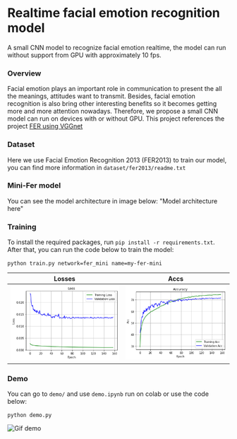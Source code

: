 # Realtime facial emotion recognition model
A small CNN model to recognize facial emotion realtime, the model can run without support from GPU with approximately 10 fps.

### Overview
Facial emotion plays an important role in communication to present the all the meanings, attitudes want to transmit. Besides, facial emotion recognition is also bring other interesting benefits so it becomes getting more and more attention nowadays. Therefore, we propose a small CNN model can run on devices with or without GPU.
This project references the project [FER using VGGnet](https://github.com/usef-kh/fer)

### Dataset
Here we use Facial Emotion Recognition 2013 (FER2013) to train our model, you can find more information in `dataset/fer2013/readme.txt`

### Mini-Fer model
You can see the model architecture in image below:
"Model architecture here"

### Training
To install the required packages, run `pip install -r requirements.txt`.
After that, you can run the code below to train the model:
```
python train.py network=fer_mini name=my-fer-mini
```
Losses           |  Accs
:-------------------------:|:-------------------------:
![Optimizers](images/loss.png)  |  ![Schedulers](images/accuracy.png)

### Demo
You can go to `demo/` and use `demo.ipynb` run on colab or use the code below:
```
python demo.py
```
![Gif demo](demo/demo.gif)

